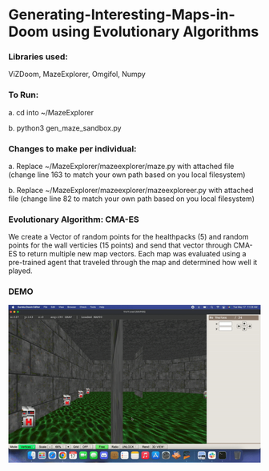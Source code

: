 # Generating-Interesting-Maps-in-Doom using Evolutionary Algorithms
### Libraries used:
ViZDoom, MazeExplorer, Omgifol, Numpy


### To Run:
a. cd into ~/MazeExplorer

b. python3 gen_maze_sandbox.py


### Changes to make per individual:
a. Replace ~/MazeExplorer/mazeexplorer/maze.py with attached file (change line 163 to match your own path based on you local filesystem)

b. Replace ~/MazeExplorer/mazeexplorer/mazeexploreer.py with attached file (change line 82 to match your own path based on you local filesystem)


### Evolutionary Algorithm: CMA-ES
We create a Vector of random points for the healthpacks (5) and random points for the wall verticies (15 points) and send that vector through CMA-ES to return multiple new map vectors. Each map was evaluated using a pre-trained agent that traveled through the map and determined how well it played.

### DEMO

![Demo Vid](/assets/ezgif.com-gif-maker.gif)
